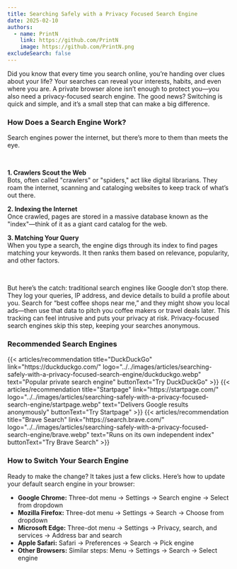 ```yaml
---
title: Searching Safely with a Privacy Focused Search Engine
date: 2025-02-10
authors:
  - name: PrintN
    link: https://github.com/PrintN
    image: https://github.com/PrintN.png
excludeSearch: false
---
```

Did you know that every time you search online, you’re handing over clues about your life? Your searches can reveal your interests, habits, and even where you are. A private browser alone isn’t enough to protect you—you also need a privacy-focused search engine. The good news? Switching is quick and simple, and it’s a small step that can make a big difference.

### How Does a Search Engine Work?
Search engines power the internet, but there’s more to them than meets the eye.

<br>

**1. Crawlers Scout the Web**  
Bots, often called "crawlers" or "spiders," act like digital librarians. They roam the internet, scanning and cataloging websites to keep track of what’s out there.

**2. Indexing the Internet**  
Once crawled, pages are stored in a massive database known as the "index"—think of it as a giant card catalog for the web.

**3. Matching Your Query**  
When you type a search, the engine digs through its index to find pages matching your keywords. It then ranks them based on relevance, popularity, and other factors.

<br>

But here’s the catch: traditional search engines like Google don’t stop there. They log your queries, IP address, and device details to build a profile about you. Search for “best coffee shops near me,” and they might show you local ads—then use that data to pitch you coffee makers or travel deals later. This tracking can feel intrusive and puts your privacy at risk. Privacy-focused search engines skip this step, keeping your searches anonymous.

### Recommended Search Engines
<div class="recommendations">
  <div class="grid">
    {{< articles/recommendation title="DuckDuckGo" link="https://duckduckgo.com/" logo="../../images/articles/searching-safely-with-a-privacy-focused-search-engine/duckduckgo.webp" text="Popular private search engine" buttonText="Try DuckDuckGo" >}}
    {{< articles/recommendation title="Startpage" link="https://startpage.com/" logo="../../images/articles/searching-safely-with-a-privacy-focused-search-engine/startpage.webp" text="Delivers Google results anonymously" buttonText="Try Startpage" >}}
    {{< articles/recommendation title="Brave Search" link="https://search.brave.com/" logo="../../images/articles/searching-safely-with-a-privacy-focused-search-engine/brave.webp" text="Runs on its own independent index" buttonText="Try Brave Search" >}}
  </div>
</div>

### How to Switch Your Search Engine
Ready to make the change? It takes just a few clicks. Here’s how to update your default search engine in your browser:

- **Google Chrome:** Three-dot menu → Settings → Search engine → Select from dropdown
- **Mozilla Firefox:** Three-dot menu → Settings → Search → Choose from dropdown
- **Microsoft Edge:** Three-dot menu → Settings → Privacy, search, and services → Address bar and search
- **Apple Safari:** Safari → Preferences → Search → Pick engine 
- **Other Browsers:** Similar steps: Menu → Settings → Search → Select engine